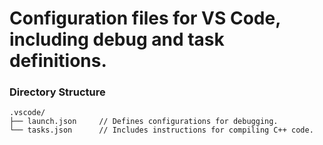 # Configuration files for VS Code, including debug and task definitions.

### Directory Structure
```
.vscode/
├── launch.json		// Defines configurations for debugging.
└── tasks.json		// Includes instructions for compiling C++ code.
```
